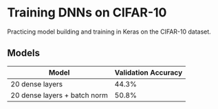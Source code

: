 # Training DNNs on CIFAR-10
Practicing model building and training in Keras on the CIFAR-10 dataset.

## Models
| Model                        	| Validation Accuracy 	|
|------------------------------	|---------------------	|
| 20 dense layers              	| 44.3%               	|
| 20 dense layers + batch norm 	| 50.8%                	|